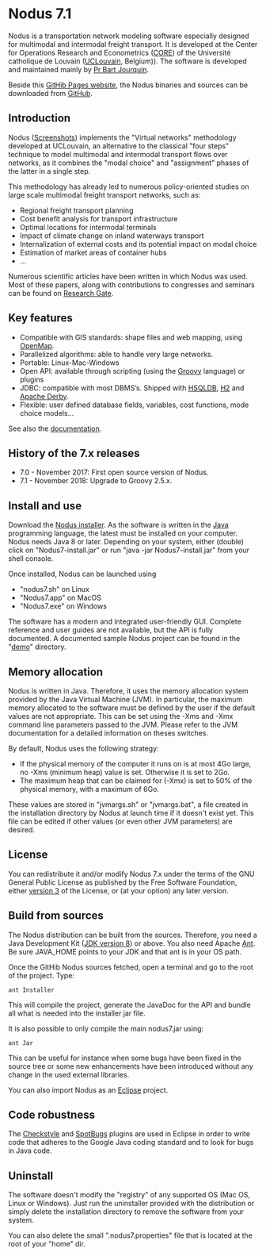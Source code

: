 # Nodus 7.1

Nodus is a transportation network modeling software especially designed for multimodal and
intermodal freight transport. It is developed at the Center for Operations Research and 
Econometrics ([CORE](https://uclouvain.be/fr/node/4474)) of the Université catholique de Louvain
([UCLouvain](https://uclouvain.be/en/index.html), Belgium)). The software is developed  and maintained mainly by 
[Pr Bart Jourquin](https://uclouvain.be/en/directories/bart.jourquin). 
  
Beside this [GitHib Pages website](http://nodus.uclouvain.be), the Nodus binaries and sources can be downloaded 
from [GitHub](https://github.com/jourquin/Nodus/releases).

## Introduction

Nodus ([Screenshots](http://htmlpreview.github.com/?https://github.com/jourquin/Nodus/blob/master/doc/images/screenshots.html)) 
implements the "Virtual networks" methodology developed at UCLouvain, an alternative to the classical "four steps" 
technique to model multimodal and intermodal transport flows over networks, as it combines the "modal choice" 
and "assignment" phases of the latter in a single step.

This methodology has already led to numerous policy-oriented studies on large scale multimodal 
freight transport networks, such as:

- Regional freight transport planning
- Cost benefit analysis for transport infrastructure
- Optimal locations for intermodal terminals
- Impact of climate change on inland waterways transport
- Internalization of external costs and its potential impact on modal choice
- Estimation of market areas of container hubs
- ...

Numerous scientific articles have been written in which Nodus was used. Most of these papers,
along with contributions to congresses and seminars can be found on 
[Research Gate](https://www.researchgate.net/profile/B_Jourquin).

## Key features

- Compatible with GIS standards: shape files and web mapping, using [OpenMap](http://openmap-java.org/).
- Parallelized algorithms: able to handle very large networks.
- Portable: Linux-Mac-Windows
- Open API: available through scripting (using the [Groovy](http://groovy-lang.org/) language) or plugins
- JDBC: compatible with most DBMS’s. Shipped with [HSQLDB](http://hsqldb.org/),
[H2](http://h2database.com/) and [Apache Derby](https://db.apache.org/derby/).  
- Flexible: user defined database fields, variables, cost functions, mode choice models…

See also the [documentation](http://htmlpreview.github.com/?https://github.com/jourquin/Nodus/blob/master/doc/help.html).

## History of the 7.x releases

- 7.0 - November 2017: First open source version of Nodus.
- 7.1 - November 2018: Upgrade to Groovy 2.5.x.

## Install and use

Download the [Nodus installer](https://github.com/jourquin/Nodus/releases).
As the software is written in the [Java](https://java.com/en/download/) programming language, the 
latest must be installed on your computer. Nodus needs Java 8 or later. Depending on your system, either (double) click
on "Nodus7-install.jar" or run "java -jar Nodus7-install.jar" from your shell console.

Once installed, Nodus can be launched using
- "nodus7.sh" on Linux
- "Nodus7.app" on MacOS
- "Nodus7.exe" on Windows

The software has a modern and integrated user-friendly GUI. Complete reference and user guides
are not available, but the API is fully documented. 
A documented sample Nodus project can be found in the "[demo](https://github.com/jourquin/Nodus/blob/master/demo)" directory. 

## Memory allocation

Nodus is written in Java. Therefore, it uses the memory allocation system provided by the Java Virtual Machine (JVM). 
In particular, the maximum memory allocated to the software must be defined by the user if the default
values are not appropriate. This can be set using the -Xms and -Xmx command line parameters 
passed to the JVM. Please refer to the JVM documentation for a detailed information on theses switches. 

By default, Nodus uses the following strategy:
- If the physical memory of the computer it runs on is at most 4Go large, no -Xms (minimum heap) value is set. 
Otherwise it is set to 2Go.
- The maximum heap that can be claimed for (-Xmx) is set to 50% of the physical memory, with a maximum 
of 6Go.

These values are stored in "jvmargs.sh" or "jvmargs.bat", a file created in the installation directory by
Nodus at launch time if it doesn't exist yet. This file can be edited if other values (or even other JVM parameters)
are desired.
   
## License

You can redistribute it and/or modify Nodus 7.x under the terms of the GNU General Public License 
as published by the Free Software Foundation, either [version 3](https://www.gnu.org/licenses/gpl-3.0.html)
of the License, or (at your option) any later version. 

## Build from sources

The Nodus distribution can be built from the sources. Therefore, you need a Java Development Kit 
([JDK version 8](http://www.oracle.com/technetwork/java/javase/downloads/index.html)) or above. 
You also need Apache [Ant](http://ant.apache.org/). Be sure JAVA_HOME points to your JDK and 
that ant is in your OS path.

Once the GitHib Nodus sources fetched, open a terminal and go to the root of the project. Type:

```
ant Installer
```
This will compile the project, generate the JavaDoc for the API and bundle all what is needed into 
the installer jar file.

It is also possible to only compile the main nodus7.jar using:
 
```
ant Jar
```
This can be useful for instance when some bugs have been fixed in the source tree or some new
enhancements have been introduced without any change in the used external libraries.

You can also import Nodus as an [Eclipse](http://www.eclipse.org/) project.

## Code robustness
The [Checkstyle](https://checkstyle.org) and [SpotBugs](https://spotbugs.github.io) plugins are used in Eclipse 
in order to write code that adheres to the Google Java coding standard and to look for bugs in Java code.
   
## Uninstall

The software doesn't modify the "registry" of any supported OS (Mac OS, Linux or Windows). Just
run the uninstaller provided with the distribution or simply delete the installation directory to 
remove the software from your system. 

You can also delete the small ".nodus7.properties" file that is located at the root of your "home" dir.   

